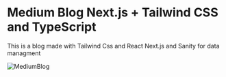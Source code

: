 # Medium Blog  Next.js + Tailwind CSS and TypeScript

This is a blog made with Tailwind Css and React Next.js and Sanity for data managment

![MediumBlog](https://user-images.githubusercontent.com/56364838/158209714-5a344818-45b5-449a-8e22-6607efb49d54.jpg)
